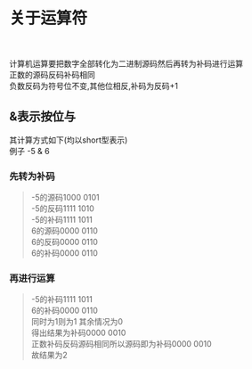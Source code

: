 # <div style="text-align: justify">关于运算符</div><br>
计算机运算要把数字全部转化为二进制源码然后再转为补码进行运算<br>
正数的源码反码补码相同<br>
负数反码为符号位不变,其他位相反,补码为反码+1<br>

## &表示按位与<br>
其计算方式如下(均以short型表示)<br>
例子 -5 & 6

### 先转为补码<br>
>-5的源码1000 0101<br>
>-5的反码1111 1010<br>
>-5的补码1111 1011<br>
> 6的源码0000 0110<br>
> 6的反码0000 0110<br>
> 6的补码0000 0110<br>

### 再进行运算<br>
>-5的补码1111 1011<br>
> 6的补码0000 0110<br>
>同时为1则为1 其余情况为0<br>
>得出结果为补码0000 0010<br>
>正数补码反码源码相同所以源码即为补码0000 0010<br>
>故结果为2
